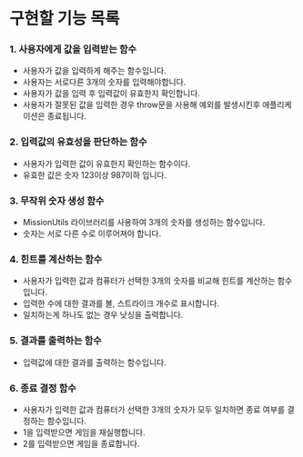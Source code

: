 # 구현할 기능 목록

### 1. 사용자에게 값을 입력받는 함수

- 사용자가 값을 입력하게 해주는 함수입니다.
- 사용자는 서로다른 3개의 숫자를 입력해야합니다.
- 사용자가 값을 입력 후 입력값이 유효한지 확인합니다.
- 사용자가 잘못된 값을 입력한 경우 throw문을 사용해 예외를 발생시킨후 애플리케이션은 종료됩니다.

### 2. 입력값의 유효성을 판단하는 함수

- 사용자가 입력한 값이 유효한지 확인하는 함수이다.
- 유효한 값은 숫자 123이상 987이하 입니다.

### 3. 무작위 숫자 생성 함수

- MissionUtils 라이브러리를 사용하여 3개의 숫자를 생성하는 함수입니다.
- 숫자는 서로 다른 수로 이루어져야 합니다.

### 4. 힌트를 계산하는 함수

- 사용자가 입력한 값과 컴퓨터가 선택한 3개의 숫자를 비교해 힌트를 계산하는 함수입니다.
- 입력한 수에 대한 결과를 볼, 스트라이크 개수로 표시합니다.
- 일치하는게 하나도 없는 경우 낫싱을 출력합니다.

### 5. 결과를 출력하는 함수

- 입력값에 대한 결과를 출력하는 함수입니다.

### 6. 종료 결정 함수

- 사용자가 입력한 값과 컴퓨터가 선택한 3개의 숫자가 모두 일치하면 종료 여부를 결정하는 함수입니다.
- 1을 입력받으면 게임을 재실행합니다.
- 2를 입력받으면 게임을 종료합니다.
